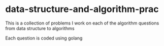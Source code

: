 # data-structure-and-algorithm-prac

This is a collection of problems I work on each of the algorithm questions from data structure to algorithms

Each question is coded using golang
